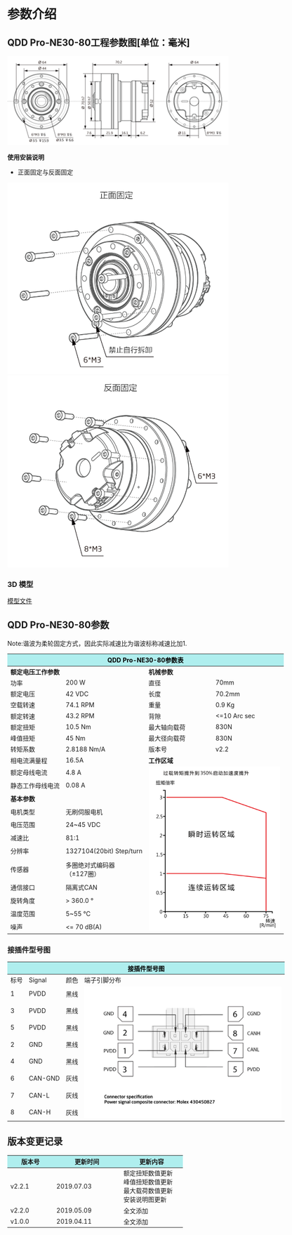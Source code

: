 # 参数介绍 
## QDD Pro-NE30-80工程参数图[单位：毫米]
![QDD Pro-NE30-80](  ../img/Qddpro_NE30_v2_2三视图.png   )

**使用安装说明**

*   正面固定与反面固定

![Qddpro_NE30_v2_2正面固定.png](../img/Qddpro_NE30_v2_2正面固定.png "fig:Qddpro_NE30_v2_2正面固定.png") ![Qddpro_NE30_v2_2反面固定.png](../img/Qddpro_NE30_v2_2反面固定.png "fig:Qddpro_NE30_v2_2反面固定.png")
### 3D 模型
[模型文件]( ../img/QDD_Pro-NE30-x-70_v2_2.step.zip )


## QDD Pro-NE30-80参数

Note:谐波为柔轮固定方式，因此实际减速比为谐波标称减速比加1.

<table style="width:700px"><thead><tr><th colspan="4" style="background: PaleTurquoise; color: black;">QDD Pro-NE30-80参数表</th></tr></thead><tbody><tr><td colspan="2" width=50%><b>额定电压工作参数</b></td><td colspan="2" width=50%><b>机械参数</b></td></tr><tr><td>功率</td><td>200 W</td><td>直径</td><td>70mm</td></tr><tr><td>额定电压</td><td>42 VDC</td><td>长度</td><td>70.2mm</td></tr><tr><td>空载转速</td><td>74.1 RPM</td><td>重量</td><td>0.9 Kg</td></tr><tr><td>额定转速</td><td>43.2 RPM</td><td>背隙</td><td><=10 Arc sec</td></tr><tr><td>额定扭矩</td><td>10.5 Nm</td><td>最大轴向载荷</td><td>830N</td></tr><tr><td>峰值扭矩</td><td>45 Nm</td><td>最大径向载荷</td><td>830N</td></tr><tr><td>转矩系数</td><td>2.8188 Nm/A</td><td>版本号</td><td>v2.2</td></tr><tr><td>相电流满量程</td><td>16.5A</td><td colspan="2"><b>工作区域</b></td></tr><tr><td>额定母线电流</td><td>4.8 A</td><td colspan="2" rowspan="15"><img src="../img/QddPro-NE30-80_v2_2曲线.png" style="width:300px"></td></tr><tr><td>静态工作母线电流</td><td>0.08 A</td></tr><tr><td colspan="2"><b>基本参数</b></td></tr><tr><td>电机类型</td><td>无刷伺服电机</td></tr><tr><td>电压范围</td><td>24~45 VDC</td></tr><tr><td>减速比</td><td>81:1</td></tr><tr><td>分辨率</td><td>1327104(20bit) Step/turn</td></tr><tr><td>传感器</td><td>多圈绝对式编码器</br>（±127圈）</td></tr><tr><td>通信接口</td><td>隔离式CAN</td></tr><tr><td>旋转角度</td><td>> 360.0 °</td></tr><tr><td>温度范围</td><td>5~55 °C</td></tr><tr><td>噪声</td><td><= 70 dB(A)</td></tr></tbody></table>


### 接插件型号图


<table class="tableizer-table" style="width:700px">
<thead><tr class="tableizer-firstrow"><th colspan="4" style="background: PaleTurquoise; color: black;">接插件型号图</th></tr></thead><tbody><tr><td>标号</td><td>Signal</td><td>颜色</td><td >端子引脚分布</td></tr><tr><td>1</td><td>PVDD</td><td>黑线</td><td rowspan="9"><img src="../img/配线2-2.png" style="width:450px"></td></tr><tr><td>3</td><td>PVDD</td><td>黑线</td></tr><tr><td>5</td><td>PVDD</td><td>黑线</td></tr><tr><td>2</td><td>GND</td><td>黑线</td></tr><tr><td>4</td><td>GND</td><td>黑线</td></tr><tr><td>6</td><td>CAN-GND</td><td>灰线</td></tr><tr><td>7</td><td>CAN-L</td><td>灰线</td></tr><tr><td>8</td><td>CAN-H</td><td>灰线</td></tr></tbody></table>


## 版本变更记录

<table style="width:400px"><thead><tr style="background:PaleTurquoise"><th style="width:100px">版本号</th><th style="width:150px">更新时间</th><th style="width:150px">更新内容</th></tr></thead><tbody><tr><td>v2.2.1</td><td>2019.07.03</td><td>额定扭矩数值更新 <br>峰值扭矩数值更新 <br>最大载荷数值更新 <br>安装说明图更新 </td></tr><tr><td>v2.2.0</td><td>2019.05.09</td><td>全文添加</td></tr><tr><td>v1.0.0</td><td>2019.04.11</td><td>全文添加</td></tbody></table>
